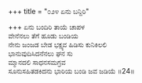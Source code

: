 +++
title = "೦೨೪ ಏನು ಬನ್ದಿರಿ"

+++
ಏನು ಬಂದಿರಿ ತಾಯೆ ಚಾಪಳ  
ವೇನೆನಲು ತೆಗೆ ಹೂಡು ಬಂಡಿಯ  
ನೇನು ಜಂಜಡ ಬೇಡ ಭಕ್ಷ್ಯವ ಹಿಡಿಸು ಕುನಿಕಿಲಲಿ   
ಭಾನುವುದಿಸಿದನೆನಲು ಘನ ಸು  
ಮ್ಮಾನದಲಿ ಸಾಧನಸಮಗ್ರವ        
ಸೂನುಸಹಿತಡಕಿದನು ಭಾರಿಯ ಬಂಡಿ ಜವ ಜಡಿಯೆ    ॥24॥